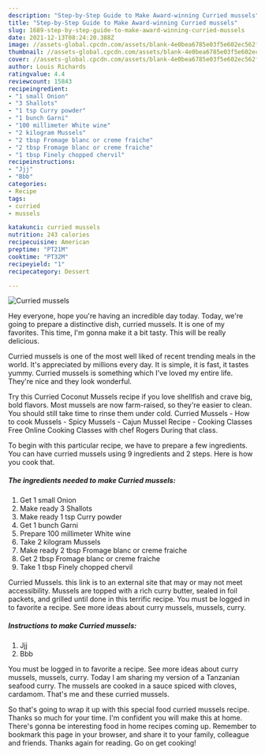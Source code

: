 ```yaml
---
description: "Step-by-Step Guide to Make Award-winning Curried mussels"
title: "Step-by-Step Guide to Make Award-winning Curried mussels"
slug: 1689-step-by-step-guide-to-make-award-winning-curried-mussels
date: 2021-12-13T08:24:20.388Z
image: //assets-global.cpcdn.com/assets/blank-4e0bea6785e03f5e602ec562f230caae08da540cada707380b4fe1bbebba43da.png
thumbnail: //assets-global.cpcdn.com/assets/blank-4e0bea6785e03f5e602ec562f230caae08da540cada707380b4fe1bbebba43da.png
cover: //assets-global.cpcdn.com/assets/blank-4e0bea6785e03f5e602ec562f230caae08da540cada707380b4fe1bbebba43da.png
author: Louis Richards
ratingvalue: 4.4
reviewcount: 15843
recipeingredient:
- "1 small Onion"
- "3 Shallots"
- "1 tsp Curry powder"
- "1 bunch Garni"
- "100 millimeter White wine"
- "2 kilogram Mussels"
- "2 tbsp Fromage blanc or creme fraiche"
- "2 tbsp Fromage blanc or creme fraiche"
- "1 tbsp Finely chopped chervil"
recipeinstructions:
- "Jjj"
- "Bbb"
categories:
- Recipe
tags:
- curried
- mussels

katakunci: curried mussels 
nutrition: 243 calories
recipecuisine: American
preptime: "PT21M"
cooktime: "PT32M"
recipeyield: "1"
recipecategory: Dessert

---
```



![Curried mussels](//assets-global.cpcdn.com/assets/blank-4e0bea6785e03f5e602ec562f230caae08da540cada707380b4fe1bbebba43da.png)

Hey everyone, hope you're having an incredible day today. Today, we're going to prepare a distinctive dish, curried mussels. It is one of my favorites. This time, I'm gonna make it a bit tasty. This will be really delicious.

Curried mussels is one of the most well liked of recent trending meals in the world. It's appreciated by millions every day. It is simple, it is fast, it tastes yummy. Curried mussels is something which I've loved my entire life. They're nice and they look wonderful.

Try this Curried Coconut Mussels recipe if you love shellfish and crave big, bold flavors. Most mussels are now farm-raised, so they&#39;re easier to clean. You should still take time to rinse them under cold. Curried Mussels - How to cook Mussels - Spicy Mussels - Cajun Mussel Recipe - Cooking Classes Free Online Cooking Classes with chef Rogers During that class.


To begin with this particular recipe, we have to prepare a few ingredients. You can have curried mussels using 9 ingredients and 2 steps. Here is how you cook that.

<!--inarticleads1-->

##### The ingredients needed to make Curried mussels:

1. Get 1 small Onion
1. Make ready 3 Shallots
1. Make ready 1 tsp Curry powder
1. Get 1 bunch Garni
1. Prepare 100 millimeter White wine
1. Take 2 kilogram Mussels
1. Make ready 2 tbsp Fromage blanc or creme fraiche
1. Get 2 tbsp Fromage blanc or creme fraiche
1. Take 1 tbsp Finely chopped chervil


Curried Mussels. this link is to an external site that may or may not meet accessibility. Mussels are topped with a rich curry butter, sealed in foil packets, and grilled until done in this terrific recipe. You must be logged in to favorite a recipe. See more ideas about curry mussels, mussels, curry. 

<!--inarticleads2-->

##### Instructions to make Curried mussels:

1. Jjj
1. Bbb


You must be logged in to favorite a recipe. See more ideas about curry mussels, mussels, curry. Today I am sharing my version of a Tanzanian seafood curry. The mussels are cooked in a sauce spiced with cloves, cardamom. That&#39;s me and these curried mussels. 

So that's going to wrap it up with this special food curried mussels recipe. Thanks so much for your time. I'm confident you will make this at home. There's gonna be interesting food in home recipes coming up. Remember to bookmark this page in your browser, and share it to your family, colleague and friends. Thanks again for reading. Go on get cooking!
